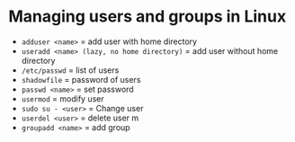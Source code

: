 # Managing users and groups in Linux
- `adduser <name>` = add user with home directory
- `useradd <name> (lazy, no home directory)` = add user without home directory
- `/etc/passwd` = list of users
- `shadowfile` = password of users
- `passwd <name>` = set password
- `usermod` = modify user
- `sudo su - <user>` = Change user
- `userdel <user>` = delete user m
- `groupadd <name>` = add group